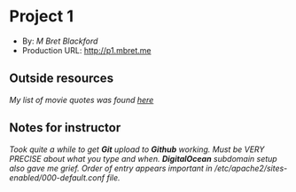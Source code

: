 # Project 1
+ By: *M Bret Blackford*
+ Production URL: <http://p1.mbret.me>

## Outside resources
*My list of movie quotes was found [here](https://www.infoplease.com/arts-entertainment/movies-and-videos/top-100-movie-quotes)*

## Notes for instructor
*Took quite a while to get **Git** upload to **Github** working.  Must be VERY PRECISE about what you type and when.
 **DigitalOcean** subdomain setup also gave me grief.  Order of entry appears important in /etc/apache2/sites-enabled/000-default.conf file.*
